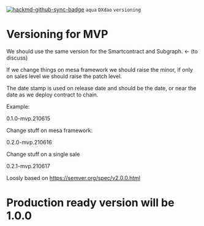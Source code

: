 [![hackmd-github-sync-badge](https://hackmd.io/-wQmAuKkS0Wj4Nn9sjTGog/badge)](https://hackmd.io/-wQmAuKkS0Wj4Nn9sjTGog)
`aqua` `DXdao` `versioning`


# Versioning for MVP

We should use the same version for the Smartcontract and Subgraph. <- (to discuss) 

If we change things on mesa framework we should raise the minor, if only on sales level we should raise the patch level. 

The date stamp is used on release date and should be the date, or near the date as we deploy contract to chain.

Example:

0.1.0-mvp.210615

Change stuff on mesa framework:

0.2.0-mvp.210616

Change stuff on a single sale

0.2.1-mvp.210617


Loosly based on https://semver.org/spec/v2.0.0.html


# Production ready version will be 1.0.0